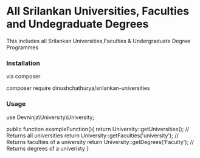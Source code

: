 # All Srilankan Universities, Faculties and Undegraduate Degrees

This includes all Srilankan Universities,Faculties & Undergraduate Degree Programmes

### Installation

via composer 

composer require dinushchathurya/srilankan-universities

### Usage 

use Devninja\University\University;


public function exampleFunction(){
    return University::getUniversities(); // Returns all universities
    return University::getFaculties('university'); // Returns faculties of a university
    return University::getDegrees('Faculty'); // Returns degrees of a univeristy
}


